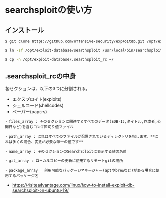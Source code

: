 # searchsploitの使い方

## インストール

```Bash
$ git clone https://github.com/offensive-security/exploitdb.git /opt/exploit-database

$ ln -sf /opt/exploit-database/searchsploit /usr/local/bin/searchsploit

$ cp -n /opt/exploit-database/.searchsploit_rc ~/
```

## .searchsploit_rcの中身

各セクションは、以下の3つに分割される。

- エクスプロイト(exploits)
- シェルコード(shellcodes)
- ペーパー(papers)

```
・files_array : そのセクションに関連するすべてのデータ(EDB-ID,タイトル,作成者,公開日など)を含むコンマ区切り値ファイル

・path_array : これはすべてのファイルが配置されているディレクトリを指します。**これは多くの場合、変更が必要な唯一の値です**

・name_array : そのセクションのSearchSploitに表示する値の名前

・git_array : ローカルコピーの更新に使用するリモートgitの場所

・package_array : 利用可能なパッケージマネージャー(aptやbrewなど)がある場合に使用するパッケージ名
```

- https://4siteadvantage.com/linux/how-to-install-exploit-db-searchsploit-on-ubuntu-19/
